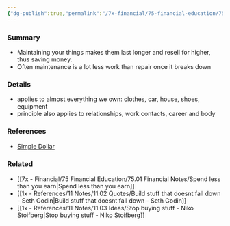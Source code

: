 ```yaml
---
{"dg-publish":true,"permalink":"/7x-financial/75-financial-education/75-01-financial-notes/take-care-of-your-stuff/","title":"Take care of your stuff","created":"2023-08-26T19:53:48.530+03:00","updated":"2024-02-14T20:17:37.939+03:00"}
---
```



### Summary
- Maintaining your things makes them last longer and resell for higher, thus saving money.
- Often maintenance is a lot less work than repair once it breaks down

### Details
- applies to almost everything we own: clothes, car, house, shoes, equipment
- principle also applies to relationships, work contacts, career and body

### References
- [Simple Dollar](https://web.archive.org/web/20110902020254/http://www.thesimpledollar.com/)

### Related
- [[7x - Financial/75 Financial Education/75.01 Financial Notes/Spend less than you earn\|Spend less than you earn]]
- [[1x - References/11 Notes/11.02 Quotes/Build stuff that doesnt fall down - Seth Godin\|Build stuff that doesnt fall down - Seth Godin]]
- [[1x - References/11 Notes/11.03 Ideas/Stop buying stuff - Niko Stoifberg\|Stop buying stuff - Niko Stoifberg]]
